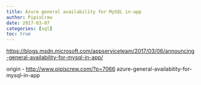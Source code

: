 ```yaml
---
title: Azure general availability for MySQL in-app
author: PipisCrew
date: 2017-03-07
categories: [sql]
toc: true
---
```


https://blogs.msdn.microsoft.com/appserviceteam/2017/03/06/announcing-general-availability-for-mysql-in-app/

origin - http://www.pipiscrew.com/?p=7066 azure-general-availability-for-mysql-in-app